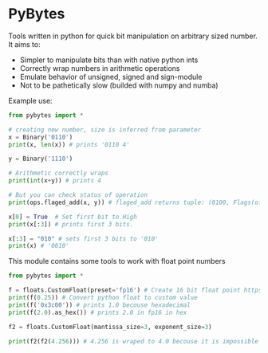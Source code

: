 # PyBytes

Tools written in python for quick bit manipulation on arbitrary sized number. 
It aims to:
* Simpler to manipulate bits than with native python ints
* Correctly wrap numbers in arithmetic operations
* Emulate behavior of unsigned, signed and sign-module 
* Not to be pathetically slow (builded with numpy and numba)

Example use:
```py
from pybytes import *

# creating new number, size is inferred from parameter
x = Binary('0110')
print(x, len(x)) # prints '0110 4'

y = Binary('1110')

# Arithmetic correctly wraps
print(int(x+y)) # prints 4

# But you can check status of operation
print(ops.flaged_add(x, y)) # flaged_add returns tuple: (0100, Flags(of=True, zf=False, sf=False, pf=False)), where object Flags contains status of operation.

x[0] = True  # Set first bit to High
print(x[:3]) # prints first 3 bits.

x[:3] = "010" # sets first 3 bits to '010'
print(x) # '0010'
```

This module contains some tools to work with float point numbers

```py
from pybytes import *

f = floats.CustomFloat(preset='fp16') # Create 16 bit float point https://en.wikipedia.org/wiki/Half-precision_floating-point_format
print(f(0.25)) # Convert python float to custom value
print(f('0x3c00')) # prints 1.0 becouse hexadecimal 
print(f(2.0).as_hex()) # prints 2.0 in fp16 in hex

f2 = floats.CustomFloat(mantissa_size=3, exponent_size=3)

print(f2(f2(4.256))) # 4.256 is wraped to 4.0 becouse it is impossible to express with this float.
```
